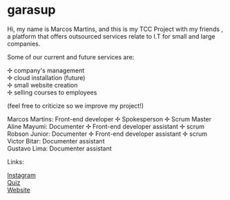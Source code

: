 # garasup

 Hi, my name is Marcos Martins, and this is my TCC Project with my friends , a platform that offers outsourced services relate to I.T for small and large companies.

 Some of our current and future services are:
 
 ✢ company's management                     
 ✢ cloud installation (future)  
 ✢ small website creation       
 ✢ selling courses to employees 


(feel free to criticize so we improve my project!)

Marcos Martins: Front-end developer ✢ Spokesperson ✢ Scrum Master  
Aline Mayumi: Documenter ✢ Front-end developer assistant ✢ scrum  
Robson Junior: Documenter ✢ Front-end developer assistant ✢ scrum  
Victor Bitar: Documenter assistant  
Gustavo Lima: Documenter assistant  


Links:

[Instagram](https://instagram.com/equipegarasup)  
[Quiz](#)  
[Website](https://vossomarcos.github.io/garasu)
